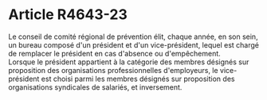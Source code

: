 # Article R4643-23

  
Le conseil de comité régional de prévention élit, chaque année, en son sein, un bureau composé d'un président et d'un vice-président, lequel est chargé de remplacer le président en cas d'absence ou d'empêchement.   
Lorsque le président appartient à la catégorie des membres désignés sur proposition des organisations professionnelles d'employeurs, le vice-président est choisi parmi les membres désignés sur proposition des organisations syndicales de salariés, et inversement.